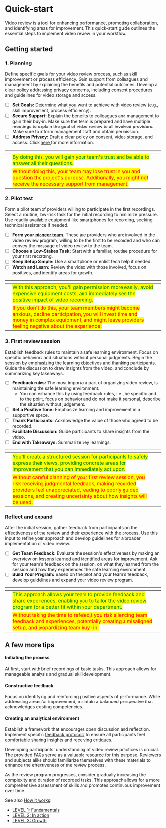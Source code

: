 # Quick-start

Video review is a tool for enhancing performance, promoting collaboration, and identifying areas for improvement. This quick-start guide outlines the essential steps to implement video review in your workflow.

## **Getting started**

### **1. Planning**

Define specific goals for your video review process, such as skill improvement or process efficiency. Gain support from colleagues and management by explaining the benefits and potential outcomes. Develop a clear policy addressing privacy concerns, including consent procedures and guidelines for video storage and access.

* [ ] **Set Goals:** Determine what you want to achieve with video review (e.g., skill improvement, process efficiency).
* [ ] **Secure Support:** Explain the benefits to colleagues and management to gain their buy-in. Make sure the team is prepared and have multiple meetings to explain the goal of video review to all involved providers. Make sure to inform management staff and obtain permission.
* [ ] **Address Privacy:** Draft a clear policy on consent, video storage, and access. Click [here ](../../level-1-fundamentals/3.-safe-simple-and-small)for more information.

<table data-card-size="large" data-view="cards"><thead><tr><th></th><th></th><th></th></tr></thead><tbody><tr><td></td><td><mark style="color:green;">By doing this, you will gain your team's trust and be able to answer all their questions.</mark></td><td></td></tr><tr><td></td><td><mark style="color:red;">Without doing this, your team may lose trust in you and question the project's purpose. Additionally, you might not receive the necessary support from management.</mark></td><td></td></tr></tbody></table>

### 2. Pilot test

Form a pilot team of providers willing to participate in the first recordings. Select a routine, low-risk task for the initial recording to minimize pressure. Use readily available equipment like smartphones for recording, seeking technical assistance if needed.

* [ ] **Form your** [**pioneer team**](../../level-1-fundamentals/2.-planning-your-initiative/2.1-pioneer-team.md)**.** These are providers who are involved in the video review program, willing to be the first to be recorded and who can convey the message of video review to the team.
* [ ] **Choose a Low-Stakes Task:** Start with a familiar, routine procedure for your first recording.
* [ ] **Keep Setup Simple:** Use a smartphone or enlist tech help if needed.
* [ ] **Watch and Learn:** Review the video with those involved, focus on positives, and identify areas for growth.

<table data-card-size="large" data-view="cards"><thead><tr><th></th><th></th><th></th></tr></thead><tbody><tr><td></td><td><mark style="color:green;">With this approach, you'll gain permission more easily, avoid expensive equipment costs, and immediately see the positive impact of video recording.</mark></td><td></td></tr><tr><td></td><td><mark style="color:red;">If you don't do this, your team members might become anxious, decline participation, you will invest time and money in complex equipment, and might leave providers feeling negative about the experience.</mark></td><td></td></tr></tbody></table>

### **3. First review session**

Establish feedback rules to maintain a safe learning environment. Focus on specific behaviors and situations without personal judgments. Begin the session by emphasizing the learning objectives and thanking participants. Guide the discussion to draw insights from the video, and conclude by summarizing key takeaways.

* [ ] **Feedback rules:** The most important part of organizing video review, is maintaining the safe learning environment.
  * You can enhance this by using feedback rules, i.e., be specific and to the point, focus on behavior and do not make it personal, describe the situation without judgement.
* [ ] **Set a Positive Tone:** Emphasize learning and improvement in a supportive space.
* [ ] **Thank Participants:** Acknowledge the value of those who agreed to be recorded.
* [ ] **Facilitate Discussion:** Guide participants to share insights from the video.
* [ ] **End with Takeaways:** Summarize key learnings.

<table data-card-size="large" data-view="cards"><thead><tr><th></th><th></th><th></th></tr></thead><tbody><tr><td></td><td><mark style="color:green;">You'll create a structured session for participants to safely express their views, providing concrete areas for improvement that you can immediately act upon.</mark></td><td></td></tr><tr><td></td><td><mark style="color:red;">Without careful planning of your first review session, you risk receiving judgmental feedback, making recorded providers feel unappreciated, leading to poorly guided sessions, and creating uncertainty about how insights will be used.</mark></td><td></td></tr></tbody></table>

### **Reflect and expand**

After the initial session, gather feedback from participants on the effectiveness of the review and their experience with the process. Use this input to refine your approach and develop guidelines for a broader implementation of video review.

* [ ] **Get Team Feedback:** Evaluate the session's effectiveness by making an overview on lessons learned and identified areas for improvement. Ask for your team's feedback on the session, on what they learned from the session and how they experienced the safe learning environment.
* [ ] **Build Your Program:** Based on the pilot and your team's feedback, develop guidelines and expand your video review program.

<table data-card-size="large" data-view="cards"><thead><tr><th></th><th></th><th></th></tr></thead><tbody><tr><td></td><td><mark style="color:green;">This approach allows your team to provide feedback and share experiences, enabling you to tailor the video review program for a better fit within your department.</mark></td><td></td></tr><tr><td></td><td><mark style="color:red;">Without taking the time to refelec,t you risk silencing team feedback and experiences, potentially creating a misaligned setup, and jeopardizing team buy-in.</mark></td><td></td></tr></tbody></table>

## **A few more tips**

#### **Initiating the process**

At first, start with brief recordings of basic tasks. This approach allows for manageable analysis and gradual skill development.

#### **Constructive feedback**

Focus on identifying and reinforcing positive aspects of performance. While addressing areas for improvement, maintain a balanced perspective that acknowledges existing competencies.

#### **Creating an analytical environment**

Establish a framework that encourages open discussion and reflection. Implement specific [feedback protocols](../../level-2-in-action/11.-lets-neoflix/11.3-tasks-of-the-chair.md) to ensure all participants feel comfortable sharing insights and receiving critiques.

Developing participants' understanding of video review practices is crucial. The provided [FAQs](faqs.md) serve as a valuable resource for this purpose. Reviewers and subjects alike should familiarize themselves with these materials to enhance the effectiveness of the review process.

As the review program progresses, consider gradually increasing the complexity and duration of recorded tasks. This approach allows for a more comprehensive assessment of skills and promotes continuous improvement over time.

See also [How it works](../neoflix/how-it-works.md):

* [LEVEL 1: Fundamentals](broken-reference/)
* [LEVEL 2: In action](broken-reference/)
* [LEVEL 3: Growth](broken-reference/)
